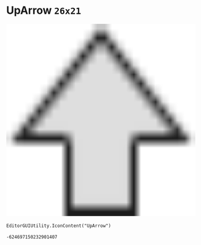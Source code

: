 # UpArrow `26x21`
<img src="/img/UpArrow.png" width=512 height=512>

``` CSharp
EditorGUIUtility.IconContent("UpArrow")
```
```
-624697150232901407
```
